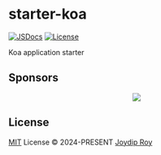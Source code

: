 # starter-koa

[![JSDocs][jsdocs-src]][jsdocs-href]
[![License][license-src]][license-href]

Koa application starter

## Sponsors

<p align="center">
  <a href="https://cdn.jsdelivr.net/gh/rjoydip/static/sponsors.svg">
    <img src='https://cdn.jsdelivr.net/gh/rjoydip/static/sponsors.svg'/>
  </a>
</p>

## License

[MIT](./LICENSE) License © 2024-PRESENT [Joydip Roy](https://github.com/rjoydip)

<!-- Badges -->

[license-src]: https://img.shields.io/github/license/rjoydip/starter-koa.svg?style=flat&colorA=080f12&colorB=1fa669
[license-href]: https://github.com/rjoydip/starter-koa/blob/main/LICENSE
[jsdocs-src]: https://img.shields.io/badge/jsdocs-reference-080f12?style=flat&colorA=080f12&colorB=1fa669
[jsdocs-href]: https://www.jsdocs.io/package/starter-koa
